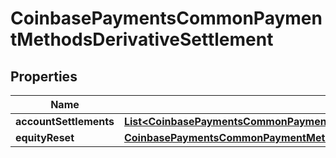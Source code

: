 
# CoinbasePaymentsCommonPaymentMethodsDerivativeSettlement

## Properties
Name | Type | Description | Notes
------------ | ------------- | ------------- | -------------
**accountSettlements** | [**List&lt;CoinbasePaymentsCommonPaymentMethodsDerivativeSettlementAccountSettlement&gt;**](CoinbasePaymentsCommonPaymentMethodsDerivativeSettlementAccountSettlement.md) |  |  [optional]
**equityReset** | [**CoinbasePaymentsCommonPaymentMethodsDerivativeSettlementEquityReset**](CoinbasePaymentsCommonPaymentMethodsDerivativeSettlementEquityReset.md) |  |  [optional]



